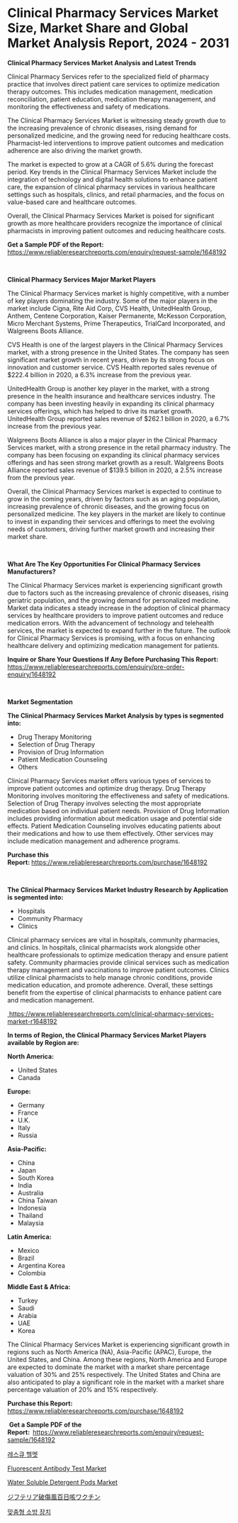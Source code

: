 <p><h1>Clinical Pharmacy Services Market Size, Market Share and Global Market Analysis Report, 2024 - 2031</h1></p><p><strong>Clinical Pharmacy Services Market Analysis and Latest Trends</strong></p>
<p><p>Clinical Pharmacy Services refer to the specialized field of pharmacy practice that involves direct patient care services to optimize medication therapy outcomes. This includes medication management, medication reconciliation, patient education, medication therapy management, and monitoring the effectiveness and safety of medications.</p><p>The Clinical Pharmacy Services Market is witnessing steady growth due to the increasing prevalence of chronic diseases, rising demand for personalized medicine, and the growing need for reducing healthcare costs. Pharmacist-led interventions to improve patient outcomes and medication adherence are also driving the market growth.</p><p>The market is expected to grow at a CAGR of 5.6% during the forecast period. Key trends in the Clinical Pharmacy Services Market include the integration of technology and digital health solutions to enhance patient care, the expansion of clinical pharmacy services in various healthcare settings such as hospitals, clinics, and retail pharmacies, and the focus on value-based care and healthcare outcomes.</p><p>Overall, the Clinical Pharmacy Services Market is poised for significant growth as more healthcare providers recognize the importance of clinical pharmacists in improving patient outcomes and reducing healthcare costs.</p></p>
<p><strong>Get a Sample PDF of the Report:&nbsp;</strong> <a href="https://www.reliableresearchreports.com/enquiry/request-sample/1648192">https://www.reliableresearchreports.com/enquiry/request-sample/1648192</a></p>
<p>&nbsp;</p>
<p><strong>Clinical Pharmacy Services Major Market Players</strong></p>
<p><p>The Clinical Pharmacy Services market is highly competitive, with a number of key players dominating the industry. Some of the major players in the market include Cigna, Rite Aid Corp, CVS Health, UnitedHealth Group, Anthem, Centene Corporation, Kaiser Permanente, McKesson Corporation, Micro Merchant Systems, Prime Therapeutics, TrialCard Incorporated, and Walgreens Boots Alliance.</p><p>CVS Health is one of the largest players in the Clinical Pharmacy Services market, with a strong presence in the United States. The company has seen significant market growth in recent years, driven by its strong focus on innovation and customer service. CVS Health reported sales revenue of $222.4 billion in 2020, a 6.3% increase from the previous year.</p><p>UnitedHealth Group is another key player in the market, with a strong presence in the health insurance and healthcare services industry. The company has been investing heavily in expanding its clinical pharmacy services offerings, which has helped to drive its market growth. UnitedHealth Group reported sales revenue of $262.1 billion in 2020, a 6.7% increase from the previous year.</p><p>Walgreens Boots Alliance is also a major player in the Clinical Pharmacy Services market, with a strong presence in the retail pharmacy industry. The company has been focusing on expanding its clinical pharmacy services offerings and has seen strong market growth as a result. Walgreens Boots Alliance reported sales revenue of $139.5 billion in 2020, a 2.5% increase from the previous year.</p><p>Overall, the Clinical Pharmacy Services market is expected to continue to grow in the coming years, driven by factors such as an aging population, increasing prevalence of chronic diseases, and the growing focus on personalized medicine. The key players in the market are likely to continue to invest in expanding their services and offerings to meet the evolving needs of customers, driving further market growth and increasing their market share.</p></p>
<p>&nbsp;</p>
<p><strong>What Are The Key Opportunities For Clinical Pharmacy Services Manufacturers?</strong></p>
<p><p>The Clinical Pharmacy Services market is experiencing significant growth due to factors such as the increasing prevalence of chronic diseases, rising geriatric population, and the growing demand for personalized medicine. Market data indicates a steady increase in the adoption of clinical pharmacy services by healthcare providers to improve patient outcomes and reduce medication errors. With the advancement of technology and telehealth services, the market is expected to expand further in the future. The outlook for Clinical Pharmacy Services is promising, with a focus on enhancing healthcare delivery and optimizing medication management for patients.</p></p>
<p><strong>Inquire or Share Your Questions If Any Before Purchasing This Report:</strong> <a href="https://www.reliableresearchreports.com/enquiry/pre-order-enquiry/1648192">https://www.reliableresearchreports.com/enquiry/pre-order-enquiry/1648192</a></p>
<p>&nbsp;</p>
<p><strong>Market Segmentation</strong></p>
<p><strong>The Clinical Pharmacy Services Market Analysis by types is segmented into:</strong></p>
<p><ul><li>Drug Therapy Monitoring</li><li>Selection of Drug Therapy</li><li>Provision of Drug Information</li><li>Patient Medication Counseling</li><li>Others</li></ul></p>
<p><p>Clinical Pharmacy Services market offers various types of services to improve patient outcomes and optimize drug therapy. Drug Therapy Monitoring involves monitoring the effectiveness and safety of medications. Selection of Drug Therapy involves selecting the most appropriate medication based on individual patient needs. Provision of Drug Information includes providing information about medication usage and potential side effects. Patient Medication Counseling involves educating patients about their medications and how to use them effectively. Other services may include medication management and adherence programs.</p></p>
<p><strong>Purchase this Report:&nbsp;</strong><a href="https://www.reliableresearchreports.com/purchase/1648192">https://www.reliableresearchreports.com/purchase/1648192</a></p>
<p>&nbsp;</p>
<p><strong>The Clinical Pharmacy Services Market Industry Research by Application is segmented into:</strong></p>
<p><ul><li>Hospitals</li><li>Community Pharmacy</li><li>Clinics</li></ul></p>
<p><p>Clinical pharmacy services are vital in hospitals, community pharmacies, and clinics. In hospitals, clinical pharmacists work alongside other healthcare professionals to optimize medication therapy and ensure patient safety. Community pharmacies provide clinical services such as medication therapy management and vaccinations to improve patient outcomes. Clinics utilize clinical pharmacists to help manage chronic conditions, provide medication education, and promote adherence. Overall, these settings benefit from the expertise of clinical pharmacists to enhance patient care and medication management.</p></p>
<p><a href="https://www.reliableresearchreports.com/clinical-pharmacy-services-market-r1648192">&nbsp;https://www.reliableresearchreports.com/clinical-pharmacy-services-market-r1648192</a></p>
<p><strong>In terms of Region, the Clinical Pharmacy Services Market Players available by Region are:</strong></p>
<p>
    <p> <strong> North America: </strong>
        <ul>
            <li>United States</li>
            <li>Canada</li>
        </ul>
        </p> 
    <p> <strong> Europe: </strong>
        <ul>
            <li>Germany</li>
            <li>France</li>
            <li>U.K.</li>
            <li>Italy</li>
            <li>Russia</li>
        </ul>
        </p> 
    <p> <strong> Asia-Pacific: </strong>
        <ul>
            <li>China</li>
            <li>Japan</li>
            <li>South Korea</li>
            <li>India</li>
            <li>Australia</li>
            <li>China Taiwan</li>
            <li>Indonesia</li>
            <li>Thailand</li>
            <li>Malaysia</li>
        </ul>
        </p> 
    <p> <strong> Latin America: </strong>
        <ul>
            <li>Mexico</li>
            <li>Brazil</li>
            <li>Argentina Korea</li>
            <li>Colombia</li>
        </ul>
        </p> 
    <p> <strong> Middle East & Africa: </strong>
        <ul>
            <li>Turkey</li>
            <li>Saudi</li>
            <li>Arabia</li>
            <li>UAE</li>
            <li>Korea</li>
        </ul>
    </p>
    </p>
<p><p>The Clinical Pharmacy Services Market is experiencing significant growth in regions such as North America (NA), Asia-Pacific (APAC), Europe, the United States, and China. Among these regions, North America and Europe are expected to dominate the market with a market share percentage valuation of 30% and 25% respectively. The United States and China are also anticipated to play a significant role in the market with a market share percentage valuation of 20% and 15% respectively.</p></p>
<p><strong>Purchase this Report: </strong><a href="https://www.reliableresearchreports.com/purchase/1648192">https://www.reliableresearchreports.com/purchase/1648192</a></p>
<p>&nbsp;<strong>Get a Sample PDF of the Report:&nbsp;&nbsp;</strong><a href="https://www.reliableresearchreports.com/enquiry/request-sample/1648192">https://www.reliableresearchreports.com/enquiry/request-sample/1648192</a></p>
<p><strong></strong></p>
<p><p><a href="https://github.com/fredrickeglers/Market-Research-Report-List-2/blob/main/272465542976.md">레스큐 헬멧</a></p><p><a href="https://github.com/Sherrillcrooksxa8i18ucf2m/Market-Research-Report-List-2/blob/main/fluorescent-antibody-test-market.md">Fluorescent Antibody Test Market</a></p><p><a href="https://issuu.com/reportprime-2/docs/water-soluble-detergent-pods-market-size-2030.pptx">Water Soluble Detergent Pods Market</a></p><p><a href="https://github.com/JacksonWiza1924/Market-Research-Report-List-1/blob/main/647826547146.md">ジフテリア破傷風百日咳ワクチン</a></p><p><a href="https://github.com/RichardLueilwitz787/Market-Research-Report-List-1/blob/main/424695642977.md">맞춤형 소방 장치</a></p></p>